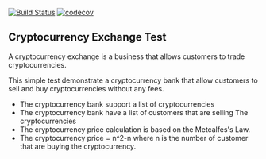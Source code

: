 [![Build Status](https://img.shields.io/travis/gitnoob96/cryptocurrency-exchange.svg?style=flat)](https://travis-ci.org/gitnoob96/cryptocurrency-exchange)
[![codecov](https://img.shields.io/codecov/c/github/gitnoob96/cryptocurrency-exchange.svg?style=flat)](https://codecov.io/gh/gitnoob96/cryptocurrency-exchange/branch/master)

Cryptocurrency Exchange Test
-----

A cryptocurrency exchange is a business that allows customers to trade cryptocurrencies.

This simple test demonstrate a cryptocurrency bank that allow customers to sell and buy cryptocurrencies without any fees.

- The cryptocurrency bank support a list of cryptocurrencies
- The cryptocurrency bank have a list of customers that are selling The cryptocurrencies
- The cryptocurrency price calculation is based on the Metcalfes's Law.
- The cryptocurrency price = n^2-n where n is the number of customer that are buying the cryptocurrency.

